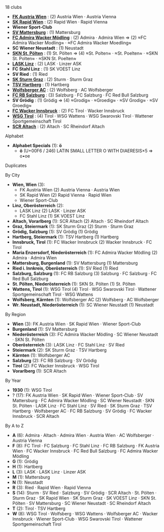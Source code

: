 18 clubs

- [**FK Austria Wien**](https://en.wikipedia.org/wiki/FK_Austria_Wien) : (2) Austria Wien · Austria Vienna
- [**SK Rapid Wien**](https://en.wikipedia.org/wiki/SK_Rapid_Wien) : (2) Rapid Wien · Rapid Vienna
- **Wiener Sport-Club**
- [**SV Mattersburg**](https://en.wikipedia.org/wiki/SV_Mattersburg) : (1) Mattersburg
- [**FC Admira Wacker Mödling**](https://en.wikipedia.org/wiki/FC_Admira_Wacker_Mödling) : (2) Admira · Admira Wien ⇒ (2) ≈FC Admira Wacker Modling≈ · ≈FC Admira Wacker Moedling≈
- **SC Wiener Neustadt** : (1) Neustadt
- [**SKN St. Pölten**](https://en.wikipedia.org/wiki/SKN_St._Pölten) : (1) St. Pölten ⇒ (4) ≈St. Polten≈ · ≈St. Poelten≈ · ≈SKN St. Polten≈ · ≈SKN St. Poelten≈
- [**LASK Linz**](https://en.wikipedia.org/wiki/LASK_Linz) : (2) LASK · Linzer ASK
- **FC Stahl Linz** : (1) SK VOEST Linz
- **SV Ried** : (1) Ried
- [**SK Sturm Graz**](https://en.wikipedia.org/wiki/SK_Sturm_Graz) : (2) Sturm · Sturm Graz
- [**TSV Hartberg**](https://en.wikipedia.org/wiki/TSV_Hartberg) : (1) Hartberg
- [**Wolfsberger AC**](https://en.wikipedia.org/wiki/Wolfsberger_AC) : (2) Wolfsberg · AC Wolfsberger
- [**FC RB Salzburg**](https://en.wikipedia.org/wiki/FC_Red_Bull_Salzburg) : (3) Salzburg · FC Salzburg · FC Red Bull Salzburg
- **SV Grödig** : (1) Grödig ⇒ (4) ≈Grodig≈ · ≈Groedig≈ · ≈SV Grodig≈ · ≈SV Groedig≈
- [**FC Wacker Innsbruck**](https://en.wikipedia.org/wiki/FC_Wacker_Innsbruck_(2002)) : (2) FC Tirol · Wacker Innsbruck
- [**WSG Tirol**](https://en.wikipedia.org/wiki/WSG_Wattens) : (4) Tirol · WSG Wattens · WSG Swarovski Tirol · Wattener Sportgemeinschaft Tirol
- [**SCR Altach**](https://en.wikipedia.org/wiki/SC_Rheindorf_Altach) : (2) Altach · SC Rheindorf Altach




Alphabet

- **Alphabet Specials** (1):  **ö** 
  - **ö** (U+00F6 / 246) LATIN SMALL LETTER O WITH DIAERESIS×5 ⇒ o•oe




Duplicates





By City

- **Wien, Wien** (3): 
  - FK Austria Wien  (2) Austria Vienna · Austria Wien
  - SK Rapid Wien  (2) Rapid Vienna · Rapid Wien
  - Wiener Sport-Club 
- **Linz, Oberösterreich** (2): 
  - LASK Linz  (2) LASK · Linzer ASK
  - FC Stahl Linz  (1) SK VOEST Linz
- **Altach, Vorarlberg** (1): SCR Altach  (2) Altach · SC Rheindorf Altach
- **Graz, Steiermark** (1): SK Sturm Graz  (2) Sturm · Sturm Graz
- **Grödig, Salzburg** (1): SV Grödig  (1) Grödig
- **Hartberg, Steiermark** (1): TSV Hartberg  (1) Hartberg
- **Innsbruck, Tirol** (1): FC Wacker Innsbruck  (2) Wacker Innsbruck · FC Tirol
- **Maria Enzersdorf, Niederösterreich** (1): FC Admira Wacker Mödling  (2) Admira · Admira Wien
- **Mattersburg, Burgenland** (1): SV Mattersburg  (1) Mattersburg
- **Ried i. Innkreis, Oberösterreich** (1): SV Ried  (1) Ried
- **Salzburg, Salzburg** (1): FC RB Salzburg  (3) Salzburg · FC Salzburg · FC Red Bull Salzburg
- **St. Pölten, Niederösterreich** (1): SKN St. Pölten  (1) St. Pölten
- **Wattens, Tirol** (1): WSG Tirol  (4) Tirol · WSG Swarovski Tirol · Wattener Sportgemeinschaft Tirol · WSG Wattens
- **Wolfsberg, Kärnten** (1): Wolfsberger AC  (2) Wolfsberg · AC Wolfsberger
- **Wr. Neustadt, Niederösterreich** (1): SC Wiener Neustadt  (1) Neustadt




By Region

- **Wien** (3):   FK Austria Wien · SK Rapid Wien · Wiener Sport-Club
- **Burgenland** (1):   SV Mattersburg
- **Niederösterreich** (3):   FC Admira Wacker Mödling · SC Wiener Neustadt · SKN St. Pölten
- **Oberösterreich** (3):   LASK Linz · FC Stahl Linz · SV Ried
- **Steiermark** (2):   SK Sturm Graz · TSV Hartberg
- **Kärnten** (1):   Wolfsberger AC
- **Salzburg** (2):   FC RB Salzburg · SV Grödig
- **Tirol** (2):   FC Wacker Innsbruck · WSG Tirol
- **Vorarlberg** (1):   SCR Altach




By Year

- **1930** (1):   WSG Tirol
- ? (17):   FK Austria Wien · SK Rapid Wien · Wiener Sport-Club · SV Mattersburg · FC Admira Wacker Mödling · SC Wiener Neustadt · SKN St. Pölten · LASK Linz · FC Stahl Linz · SV Ried · SK Sturm Graz · TSV Hartberg · Wolfsberger AC · FC RB Salzburg · SV Grödig · FC Wacker Innsbruck · SCR Altach






By A to Z

- **A** (6): Admira · Altach · Admira Wien · Austria Wien · AC Wolfsberger · Austria Vienna
- **F** (8): FC Tirol · FC Salzburg · FC Stahl Linz · FC RB Salzburg · FK Austria Wien · FC Wacker Innsbruck · FC Red Bull Salzburg · FC Admira Wacker Mödling
- **G** (1): Grödig
- **H** (1): Hartberg
- **L** (3): LASK · LASK Linz · Linzer ASK
- **M** (1): Mattersburg
- **N** (1): Neustadt
- **R** (3): Ried · Rapid Wien · Rapid Vienna
- **S** (14): Sturm · SV Ried · Salzburg · SV Grödig · SCR Altach · St. Pölten · Sturm Graz · SK Rapid Wien · SK Sturm Graz · SK VOEST Linz · SKN St. Pölten · SV Mattersburg · SC Wiener Neustadt · SC Rheindorf Altach
- **T** (2): Tirol · TSV Hartberg
- **W** (8): WSG Tirol · Wolfsberg · WSG Wattens · Wolfsberger AC · Wacker Innsbruck · Wiener Sport-Club · WSG Swarovski Tirol · Wattener Sportgemeinschaft Tirol





